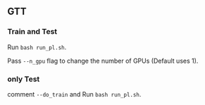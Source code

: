 ## GTT

### Train and Test
Run `bash run_pl.sh`. 

Pass `--n_gpu` flag to change the number of GPUs (Default uses 1).

### only Test
comment `--do_train` and Run `bash run_pl.sh`.
